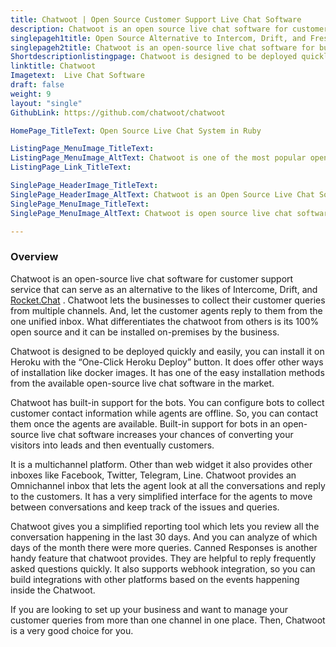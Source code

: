 ```yaml
---
title: Chatwoot | Open Source Customer Support Live Chat Software
description: Chatwoot is an open source live chat software for customer support. It provides multiple instant messaging channels like web widget, facebook, twitter, etc.
singlepageh1title: Open Source Alternative to Intercom, Drift, and Freshchat
singlepageh2title: Chatwoot is an open-source live chat software for businesses. It supports multiple communication channels like Facebook and Twitter in a unified Omni inbox.
Shortdescriptionlistingpage: Chatwoot is designed to be deployed quickly and easily, you can install it on Heroku with the “One-Click Heroku Deploy” button. It does offer other ways of installation like docker images.
linktitle: Chatwoot
Imagetext:  Live Chat Software 
draft: false
weight: 9
layout: "single"
GithubLink: https://github.com/chatwoot/chatwoot

HomePage_TitleText: Open Source Live Chat System in Ruby

ListingPage_MenuImage_TitleText: 
ListingPage_MenuImage_AltText: Chatwoot is one of the most popular open source live chat software.
ListingPage_Link_TitleText: 

SinglePage_HeaderImage_TitleText: 
SinglePage_HeaderImage_AltText: Chatwoot is an Open Source Live Chat Software for Businesses
SinglePage_MenuImage_TitleText: 
SinglePage_MenuImage_AltText: Chatwoot is open source live chat software that supports customer chat out of box

---
```

### Overview

Chatwoot is an open-source live chat software for customer support service that can serve as an alternative to the likes of Intercome, Drift, and [Rocket.Chat](https://products.containerize.com/live-chat/rocketchat) . Chatwoot lets the businesses to collect their customer queries from multiple channels. And, let the customer agents reply to them from the one unified inbox. What differentiates the chatwoot from others is its 100% open source and it can be installed on-premises by the business.

Chatwoot is designed to be deployed quickly and easily, you can install it on Heroku with the “One-Click Heroku Deploy” button. It does offer other ways of installation like docker images. It has one of the easy installation methods from the available open-source live chat software in the market.

Chatwoot has built-in support for the bots. You can configure bots to collect customer contact information while agents are offline. So, you can contact them once the agents are available. Built-in support for bots in an open-source live chat software increases your chances of converting your visitors into leads and then eventually customers.

It is a multichannel platform. Other than web widget it also provides other inboxes like Facebook, Twitter, Telegram, Line. Chatwoot provides an Omnichannel inbox that lets the agent look at all the conversations and reply to the customers. It has a very simplified interface for the agents to move between conversations and keep track of the issues and queries.

Chatwoot gives you a simplified reporting tool which lets you review all the conversation happening in the last 30 days. And you can analyze of which days of the month there were more queries. Canned Responses is another handy feature that chatwoot provides. They are helpful to reply frequently asked questions quickly. It also supports webhook integration, so you can build integrations with other platforms based on the events happening inside the Chatwoot.

If you are looking to set up your business and want to manage your customer queries from more than one channel in one place. Then, Chatwoot is a very good choice for you.
 
